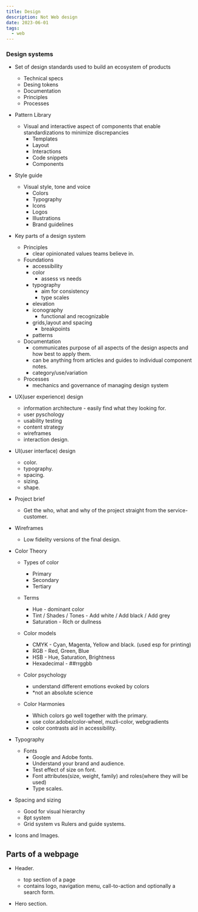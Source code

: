 ```yaml
---
title: Design
description: Not Web design
date: 2023-06-01
tags:
  - web
---
```

### Design systems

- Set of design standards used to build an ecosystem of products
  - Technical specs
  - Desing tokens
  - Documentation
  - Principles
  - Processes

- Pattern Library
  - Visual and interactive aspect of components that enable standardizations to minimize discrepancies
    - Templates
    - Layout
    - Interactions
    - Code snippets
    - Components

- Style guide
  - Visual style, tone and voice
    - Colors
    - Typography
    - Icons
    - Logos
    - Illustrations
    - Brand guidelines
    
- Key parts of a design system
  - Principles
    - clear opinionated values teams believe in.
  - Foundations
    - accessibility
    - color
      - assess vs needs
    - typography
      - aim for consistency
      - type scales
    - elevation
    - iconography
      - functional and recognizable
    - grids,layout and spacing
      - breakpoints
    - patterns
  - Documentation
    - communicates purpose of all aspects of the design aspects and how best to apply them.
    - can be anything from articles and guides to individual component notes.
    - category/use/variation
  - Processes
    - mechanics and governance of managing design system



- UX(user experience) design
  - information architecture - easily find what they looking for.
  - user pyschology
  - usability testing
  - content strategy
  - wireframes
  - interaction design.

- UI(user interface) design
  - color.
  - typography.
  - spacing.
  - sizing.
  - shape.
  
- Project brief
  - Get the who, what and why of the project straight from the service-customer.

- Wireframes
  - Low fidelity versions of the final design.

- Color Theory
  
  - Types of color
    - Primary
    - Secondary
    - Tertiary
  
  - Terms
    - Hue - dominant color 
    - Tint / Shades / Tones - Add white / Add black / Add grey
    - Saturation - Rich or dullness 
  
  - Color models
    - CMYK - Cyan, Magenta, Yellow and black. (used esp for printing)
    - RGB - Red, Green, Blue
    - HSB - Hue, Saturation, Brightness
    - Hexadecimal - ##rrggbb
  
  - Color psychology
    - understand different emotions evoked by colors
    - *not an absolute science
  
  - Color Harmonies
    - Which colors go well together with the primary.
    - use color.adobe/color-wheel, muzli-color, webgradients
    - color contrasts aid in accessibility.

- Typography
  
  - Fonts
    - Google and Adobe fonts.
    - Understand your brand and audience.
    - Test effect of size on font.
    - Font attributes(size, weight, family) and roles(where they will be used)
    - Type scales.
  
- Spacing and sizing
  
  - Good for visual hierarchy
  - 8pt system
  - Grid system vs Rulers and guide systems.

- Icons and Images.

## Parts of a webpage

- Header.
  - top section of a page
  - contains logo, navigation menu, call-to-action and optionally a search form.

- Hero section.  